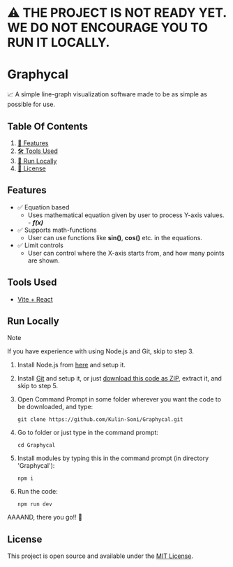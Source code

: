 # ⚠️ THE PROJECT IS NOT READY YET. WE DO NOT ENCOURAGE YOU TO RUN IT LOCALLY.

# Graphycal
📈 A simple line-graph visualization software made to be as simple as possible for use.

## Table Of Contents
1. [🌟 Features](#features)
2. [🛠️ Tools Used](#tools-used)
3. [🚀 Run Locally](#run-locally)
4. [📜 License](#license)

## Features

- ✅ Equation based
    - Uses mathematical equation given by user to process Y-axis values. - **_f(x)_**
- ✅ Supports math-functions
    - User can use functions like **sin()**, **cos()** etc. in the equations.
- ✅ Limit controls
    - User can control where the X-axis starts from, and how many points are shown.


## Tools Used
- [Vite + React](https://vite.dev/)


## Run Locally
> [!NOTE]
> If you have experience with using Node.js and Git, skip to step 3.

1. Install Node.js from [here](https://nodejs.org/en/download) and setup it.
2. Install [Git](https://git-scm.com/downloads) and setup it, or just [download this code as ZIP](https://github.com/Kulin-Soni/Graphycal/archive/refs/heads/main.zip), extract it, and skip to step 5.


3. Open Command Prompt in some folder wherever you want the code to be downloaded, and type:
    ```
    git clone https://github.com/Kulin-Soni/Graphycal.git
    ```

4. Go to folder or just type in the command prompt:
    ```
    cd Graphycal
    ```
5. Install modules by typing this in the command prompt (in directory 'Graphycal'):
    ```
    npm i
    ```
6. Run the code:
    ```
    npm run dev
    ```

AAAAND, there you go!! 🎉


## License
This project is open source and available under the [MIT License](https://github.com/Kulin-Soni/Graphycal/blob/main/LICENSE).
